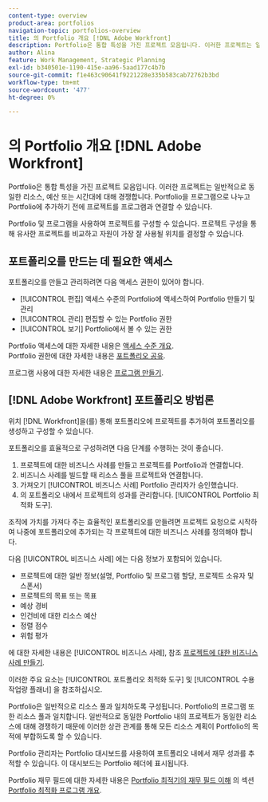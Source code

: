 ```yaml
---
content-type: overview
product-area: portfolios
navigation-topic: portfolios-overview
title: 의 Portfolio 개요 [!DNL Adobe Workfront]
description: Portfolio은 통합 특성을 가진 프로젝트 모음입니다. 이러한 프로젝트는 일반적으로 동일한 리소스, 예산 또는 시간대에 대해 경쟁합니다. Portfolio을 프로그램으로 나누고 Portfolio에 추가하기 전에 프로젝트를 프로그램과 연결할 수 있습니다.
author: Alina
feature: Work Management, Strategic Planning
exl-id: b340501e-1190-415e-aa96-5aad177c4b7b
source-git-commit: f1e463c90641f9221228e335b583cab72762b3bd
workflow-type: tm+mt
source-wordcount: '477'
ht-degree: 0%

---
```


# 의 Portfolio 개요 [!DNL Adobe Workfront]

<!-- Audited: 1/2024 -->

Portfolio은 통합 특성을 가진 프로젝트 모음입니다. 이러한 프로젝트는 일반적으로 동일한 리소스, 예산 또는 시간대에 대해 경쟁합니다. Portfolio을 프로그램으로 나누고 Portfolio에 추가하기 전에 프로젝트를 프로그램과 연결할 수 있습니다.

Portfolio 및 프로그램을 사용하여 프로젝트를 구성할 수 있습니다. 프로젝트 구성을 통해 유사한 프로젝트를 비교하고 자원이 가장 잘 사용될 위치를 결정할 수 있습니다.

## 포트폴리오를 만드는 데 필요한 액세스

포트폴리오를 만들고 관리하려면 다음 액세스 권한이 있어야 합니다.

* [!UICONTROL 편집] 액세스 수준의 Portfolio에 액세스하여 Portfolio 만들기 및 관리
* [!UICONTROL 관리] 편집할 수 있는 Portfolio 권한
* [!UICONTROL 보기] Portfolio에서 볼 수 있는 권한

Portfolio 액세스에 대한 자세한 내용은 [액세스 수준 개요](../../../administration-and-setup/add-users/access-levels-and-object-permissions/access-levels-overview.md).\
Portfolio 권한에 대한 자세한 내용은 [포트폴리오 공유](../../../workfront-basics/grant-and-request-access-to-objects/share-a-portfolio.md).

프로그램 사용에 대한 자세한 내용은 [프로그램 만들기](../../../manage-work/portfolios/create-and-manage-programs/create-program.md).

## [!DNL Adobe Workfront] 포트폴리오 방법론

위치 [!DNL Workfront]을(를) 통해 포트폴리오에 프로젝트를 추가하여 포트폴리오를 생성하고 구성할 수 있습니다.

포트폴리오를 효율적으로 구성하려면 다음 단계를 수행하는 것이 좋습니다.

1. 프로젝트에 대한 비즈니스 사례를 만들고 프로젝트를 Portfolio과 연결합니다.
1. 비즈니스 사례를 빌드할 때 리소스 풀을 프로젝트와 연결합니다.
1. 가져오기 [!UICONTROL 비즈니스 사례] Portfolio 관리자가 승인했습니다.
1. 의 포트폴리오 내에서 프로젝트의 성과를 관리합니다. [!UICONTROL Portfolio 최적화 도구].

조직에 가치를 가져다 주는 효율적인 포트폴리오를 만들려면 프로젝트 요청으로 시작하여 나중에 포트폴리오에 추가되는 각 프로젝트에 대한 비즈니스 사례를 정의해야 합니다.

다음 [!UICONTROL 비즈니스 사례] 에는 다음 정보가 포함되어 있습니다.

* 프로젝트에 대한 일반 정보(설명, Portfolio 및 프로그램 할당, 프로젝트 소유자 및 스폰서)
* 프로젝트의 목표 또는 목표
* 예상 경비
* 인건비에 대한 리소스 예산
* 정렬 점수
* 위험 평가

에 대한 자세한 내용은 [!UICONTROL 비즈니스 사례], 참조 [프로젝트에 대한 비즈니스 사례 만들기](../../../manage-work/projects/define-a-business-case/create-business-case.md).

이러한 주요 요소는 [!UICONTROL 포트폴리오 최적화 도구] 및 [!UICONTROL 수용작업량 플래너] 을 참조하십시오.

Portfolio은 일반적으로 리소스 풀과 일치하도록 구성됩니다. Portfolio의 프로그램 또한 리소스 풀과 일치합니다. 일반적으로 동일한 Portfolio 내의 프로젝트가 동일한 리소스에 대해 경쟁하기 때문에 이러한 상관 관계를 통해 모든 리소스 계획이 Portfolio의 목적에 부합하도록 할 수 있습니다.

Portfolio 관리자는 Portfolio 대시보드를 사용하여 포트폴리오 내에서 재무 성과를 추적할 수 있습니다. 이 대시보드는 Portfolio 헤더에 표시됩니다.

Portfolio 재무 필드에 대한 자세한 내용은 [Portfolio 최적기의 재무 필드 이해](../../../manage-work/portfolios/portfolio-optimizer/portfolio-optimizer-overview.md#financial-fieds-subsection) 의 섹션 [Portfolio 최적화 프로그램 개요](../../../manage-work/portfolios/portfolio-optimizer/portfolio-optimizer-overview.md).
